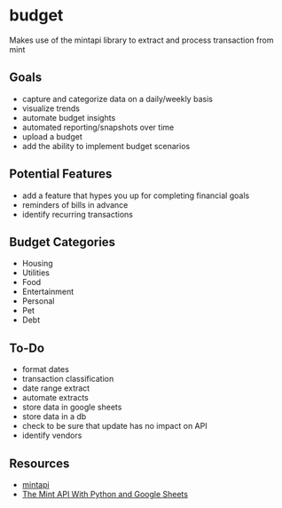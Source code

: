 # budget
Makes use of the mintapi library to extract and process transaction from mint

## Goals
* capture and categorize data on a daily/weekly basis
* visualize trends
* automate budget insights
* automated reporting/snapshots over time
* upload a budget
* add the ability to implement budget scenarios
  
## Potential Features
* add a feature that hypes you up for completing financial goals
* reminders of bills in advance
* identify recurring transactions

## Budget Categories
* Housing
* Utilities
* Food
* Entertainment
* Personal
* Pet
* Debt

## To-Do
* format dates
* transaction classification
* date range extract
* automate extracts
* store data in google sheets
* store data in a db
* check to be sure that update has no impact on API
* identify vendors

## Resources
* [mintapi](https://github.com/mrooney/mintapi)
* [The Mint API With Python and Google Sheets](https://levelup.gitconnected.com/the-mint-api-with-python-and-google-sheets-311b61379d4c)